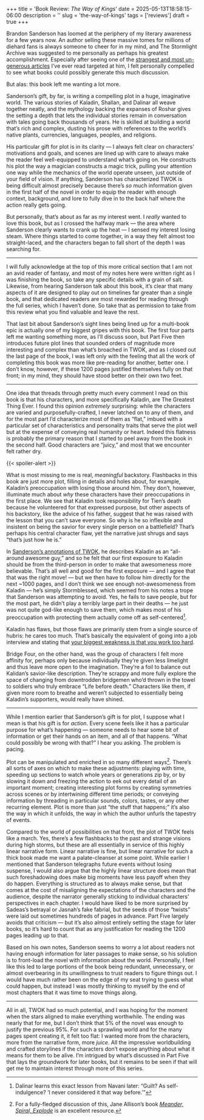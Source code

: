 +++
title = 'Book Review: _The Way of Kings_'
date = 2025-05-13T18:58:15-06:00
description = ''
slug = 'the-way-of-kings'
tags = ['reviews']
draft = true
+++

Brandon Sanderson has loomed at the periphery of my literary awareness for a few years now. An author selling these massive tomes for millions of diehard fans is always someone to cheer for in my mind, and The Stormlight Archive was suggested to me personally as perhaps his greatest accomplishment. Especially after seeing one of the [strangest and most un-generous articles](https://archive.is/A59bw) I’ve ever read targeted at him, I felt personally compelled to see what books could possibly generate this much discussion.

But alas: this book left me wanting a lot more.

Sanderson’s gift, by far, is writing a compelling plot in a huge, imaginative world. The various stories of Kaladin, Shallan, and Dalinar all weave together neatly, and the mythology backing the expanses of Roshar gives the setting a depth that lets the individual stories remain in conversation with tales going back thousands of years. He is skilled at building a world that’s rich and complex, dusting his prose with references to the world’s native plants, currencies, languages, peoples, and religions.

His particular gift for plot is in its clarity — I always felt clear on characters’ motivations and goals, and scenes are lined up with care to always make the reader feel well-equipped to understand what’s going on. He constructs his plot the way a magician constructs a magic trick, pulling your attention one way while the mechanics of the world operate unseen, just outside of your field of vision. If anything, Sanderson has characterized TWOK is being difficult almost precisely because there’s _so_ much information given in the first half of the novel in order to equip the reader with enough context, background, and lore to fully dive in to the back half where the action really gets going.

But personally, that’s about as far as my interest went. I _really_ wanted to love this book, but as I crossed the halfway mark — the area where Sanderson clearly wants to crank up the heat — I sensed my interest losing steam. Where things started to come together, in a way they felt almost too straight-laced, and the characters began to fall short of the depth I was searching for.

---

I will fully acknowledge at the top of this more critical section that I am not an avid reader of fantasy, and most of my notes here were written right as I was finishing the book, so take any specific details with a grain of salt. Likewise, from hearing Sanderson talk about this book, it’s clear that many aspects of it are designed to play out on timelines far greater than a single book, and that dedicated readers are most rewarded for reading through the full series, which I haven’t done. So take that as permission to take from this review what you find valuable and leave the rest.

That last bit about Sanderson’s sight lines being lined up for a multi-book epic is actually one of my biggest gripes with this book. The first four parts left me wanting something more, as I’ll discuss soon, but Part Five then introduces future plot lines that sounded orders of magnitude more interesting and complex than what’s broached in TWOK, and as I closed out the last page of the book, I was left only with the feeling that all the work of completing this book was more like pre-reading for another, better one. I don’t know, however, if these 1200 pages justified themselves fully on that front; in my mind, they should have stood better on their own two feet.

---

One idea that threads through pretty much every comment I read on this book is that his characters, and more specifically Kaladin, are The Greatest Thing Ever. I found this opinion _extremely_ surprising: while the characters are varied and purposefully-crafted, I never latched on to any of them, and for the most part I’d characterize most of them as “flat,” imbued with a particular set of characteristics and personality traits that serve the plot well but at the expense of conveying real humanity or heart. Indeed this flatness is probably the primary reason that I started to peel away from the book in the second half. Good characters are “juicy,” and most that we encounter felt rather dry.

{{< spoiler-alert >}}

What is most missing to me is real, _meaningful_ backstory. Flashbacks in this book are just more plot, filling in details and holes about, for example, Kaladin’s preoccupation with losing those around him. They don’t, however, illuminate much about _why_ these characters have their preoccupations in the first place. We see that Kaladin took responsibility for Tien’s death because he volunteered for that expressed purpose, but other aspects of his backstory, like the advice of his father, suggest that he was raised with the lesson that you can’t save everyone. So why is he so inflexible and insistent on being the savior for every single person on a battlefield? That’s perhaps his central character flaw, yet the narrative just shrugs and says “that’s just how he is.”

In [Sanderson’s annotations of TWOK](https://wob.coppermind.net/events/255-the-way-of-kings-annotations/), he describes Kaladin as an “all-around awesome guy,” and so he felt that our first exposure to Kaladin should be from the third-person in order to make that awesomeness more believable. That’s all well and good for the first exposure — and I agree that that was the right move! — but we then have to follow him directly for the next ~1000 pages, and I don’t think we see enough not-awesomeness from Kaladin — he’s simply Stormblessed, which seemed from his notes a trope that Sanderson was attempting to avoid. Yes, he fails to save people, but for the most part, he didn’t play a terribly large part in their deaths — he just was not quite god-like enough to save them, which makes most of his preoccupation with protecting them actually come off as self-centered[^selfcentered].

Kaladin has flaws, but those flaws are primarily stem from a single source of hubris: he cares too much. That’s basically the equivalent of going into a job interview and stating that [your biggest weakness is that you work too hard](https://www.youtube.com/watch?v=e7_xx1PUzhk).

Bridge Four, on the other hand, was the group of characters I felt more affinity for, perhaps only because individually they’re given less limelight and thus leave more open to the imagination. They’re a foil to balance out Kalidan’s savior-like description. They’re scrappy and more fully explore the space of changing from downtrodden bridgemen who’d thrown in the towel to soldiers who truly embrace “Life before death.” Characters like them, if given more room to breathe and weren’t subjected to essentially being Kaladin’s supporters, would really have shined.

---

While I mention earlier that Sanderson’s gift is for plot, I suppose what I mean is that his gift is for _action_. Every scene feels like it has a particular purpose for what’s happening — someone needs to hear some bit of information or get their hands on an item, and all of that happens. “What could possibly be wrong with that?” I hear you asking. The problem is pacing.

Plot can be manipulated and enriched in so many different ways[^meander]. There’s all sorts of axes on which to make these adjustments: playing with time, speeding up sections to watch whole years or generations zip by, or by slowing it down and freezing the action to eek out every detail of an important moment; creating interesting plot forms by creating symmetries across scenes or by intertwining different time periods; or conveying information by threading in particular sounds, colors, tastes, or any other recurring element. Plot is more than just “the stuff that happens;” it’s also the way in which it unfolds, the way in which the author unfurls the tapestry of events.

Compared to the world of possibilities on that front, the plot of TWOK feels like a march. Yes, there’s a few flashbacks to the past and strange visions during high storms, but these are all essentially in service of this highly linear narrative form. Linear narrative is fine, but linear narrative for such a thick book made me want a palate-cleanser at some point. While earlier I mentioned that Sanderson telegraphs future events without losing suspense, I would also argue that the highly linear structure does mean that such foreshadowing does make big moments have less payoff when they do happen. Everything is structured as to always make sense, but that comes at the cost of misaligning the expectations of the characters and the audience, despite the narrator generally sticking to individual characters’ perspectives in each chapter. I would have liked to be more surprised by Sadeas’s betrayal or Jasnah’s fake fabrial, but the seeds of those “twists” were laid out sometimes hundreds of pages in advance. Part Five largely avoids that criticism — but it’s also almost entirely setting the stage for later books, so it’s hard to count that as any justification for reading the 1200 pages leading up to that.

Based on his own notes, Sanderson seems to worry a lot about readers not having enough information for later passages to make sense, so his solution is to front-load the novel with information about the world. Personally, I feel like this led to large portions of the book being redundant, unnecessary, or almost overbearing in its unwillingness to trust readers to figure things out. I would have much rather been on the edge of my seat trying to guess what could happen, but instead I was mostly thinking to myself by the end of most chapters that it was time to move things along.

---

All in all, TWOK had so much potential, and I was hoping for the moment when the stars aligned to make everything worthwhile. The ending was nearly that for me, but I don’t think that 5% of the novel was enough to justify the previous 95%. For such a sprawling world and for the many pages spent creating it, it felt too flat: I wanted more from the characters, more from the narrative form, more _juice_. All the impressive worldbuilding and crafted storylines if the characters don’t expose anything about what it means for them to be alive. I’m intrigued by what’s discussed in Part Five that lays the groundwork for later books, but it remains to be seen if that will get me to maintain interest through more of this series.

[^selfcentered]: Dalinar learns this exact lesson from Navani later: “Guilt? As self-indulgence? ‘I never considered it that way before.’”

[^meander]: For a fully-fledged discussion of this, Jane Allison’s book [_Meander, Spiral, Explode_](https://books.catapult.co/books/meander-spiral-explode/) is an excellent resource.
